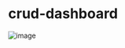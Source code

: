 # crud-dashboard

![image](https://user-images.githubusercontent.com/74341873/173719988-04474b7d-51b5-42ae-9d00-28035cb54b1e.png)
